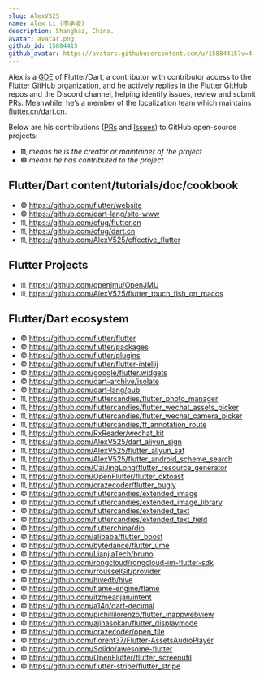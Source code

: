 ```yaml
---
slug: AlexV525
name: Alex Li (李承峻)
description: Shanghai, China.
avatar: avatar.png
github_id: 15884415
github_avatar: https://avatars.githubusercontent.com/u/15884415?v=4
---
```


Alex is a [GDE](https://developers.google.com/community/experts/directory/profile/profile-chengjun-li) of Flutter/Dart, a contributor with contributor access to the [Flutter GitHub organization](https://github.com/flutter), and he actively replies in the Flutter GitHub repos and the Discord channel, helping identify issues, review and submit PRs. Meanwhile, he’s a member of the localization team which maintains [flutter.cn](https://flutter.cn)/[dart.cn](https://dart.cn).

Below are his contributions ([PRs](https://github.com/pulls?q=is%3Apr+author%3AAlexV525) and [Issues](https://github.com/issues?q=is%3Aissue+author%3AAlexV525)) to GitHub open-source projects:

- **♏️** _means he is the creator or maintainer of the project_
- **©️** _means he has contributed to the project_

## Flutter/Dart content/tutorials/doc/cookbook
* ©️ <https://github.com/flutter/website>
* ©️ <https://github.com/dart-lang/site-www>
* ♏️ <https://github.com/cfug/flutter.cn>
* ♏️ <https://github.com/cfug/dart.cn>
* ♏️ <https://github.com/AlexV525/effective_flutter>

## Flutter Projects
* ♏️ <https://github.com/openjmu/OpenJMU>
* ♏️ <https://github.com/AlexV525/flutter_touch_fish_on_macos>

## Flutter/Dart ecosystem
* ©️ <https://github.com/flutter/flutter>
* ©️ <https://github.com/flutter/packages>
* ©️ <https://github.com/flutter/plugins>
* ©️ <https://github.com/flutter/flutter-intellij>
* ©️ <https://github.com/google/flutter.widgets>
* ©️ <https://github.com/dart-archive/isolate>
* ©️ <https://github.com/dart-lang/pub>
* ♏️ <https://github.com/fluttercandies/flutter_photo_manager>
* ♏️ <https://github.com/fluttercandies/flutter_wechat_assets_picker>
* ♏️ <https://github.com/fluttercandies/flutter_wechat_camera_picker>
* ♏️ <https://github.com/fluttercandies/ff_annotation_route>
* ♏️ <https://github.com/RxReader/wechat_kit>
* ♏️ <https://github.com/AlexV525/dart_aliyun_sign>
* ♏️ <https://github.com/AlexV525/flutter_aliyun_saf>
* ♏️ <https://github.com/AlexV525/flutter_android_scheme_search>
* ♏️ <https://github.com/CaiJingLong/flutter_resource_generator>
* ♏️ <https://github.com/OpenFlutter/flutter_oktoast>
* ♏️ <https://github.com/crazecoder/flutter_bugly>
* ©️ <https://github.com/fluttercandies/extended_image>
* ©️ <https://github.com/fluttercandies/extended_image_library>
* ©️ <https://github.com/fluttercandies/extended_text>
* ©️ <https://github.com/fluttercandies/extended_text_field>
* ©️ <https://github.com/flutterchina/dio>
* ©️ <https://github.com/alibaba/flutter_boost>
* ©️ <https://github.com/bytedance/flutter_ume>
* ©️ <https://github.com/LianjiaTech/bruno>
* ©️ <https://github.com/rongcloud/rongcloud-im-flutter-sdk>
* ©️ <https://github.com/rrousselGit/provider>
* ©️ <https://github.com/hivedb/hive>
* ©️ <https://github.com/flame-engine/flame>
* ©️ <https://github.com/itzmeanjan/intent>
* ©️ <https://github.com/a14n/dart-decimal>
* ©️ <https://github.com/pichillilorenzo/flutter_inappwebview>
* ©️ <https://github.com/ajinasokan/flutter_displaymode>
* ©️ <https://github.com/crazecoder/open_file>
* ©️ <https://github.com/florent37/Flutter-AssetsAudioPlayer>
* ©️ <https://github.com/Solido/awesome-flutter>
* ©️ <https://github.com/OpenFlutter/flutter_screenutil>
* ©️ <https://github.com/flutter-stripe/flutter_stripe>
